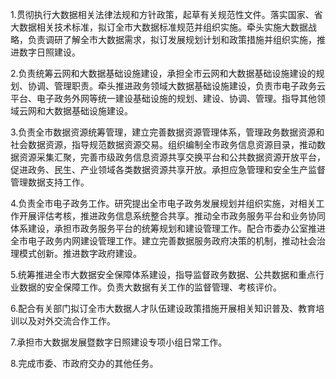 1.贯彻执行大数据相关法律法规和方针政策，起草有关规范性文件。落实国家、省大数据相关技术标准，拟订全市大数据标准规范并组织实施。牵头实施大数据战略，负责调研了解全市大数据需求，拟订发展规划计划和政策措施并组织实施，推进数字日照建设。

2.负责统筹云网和大数据基础设施建设，承担全市云网和大数据基础设施建设的规划、协调、管理职责。牵头推进政务领域大数据基础设施建设，负责市电子政务云平台、电子政务外网等统一建设基础设施的规划、建设、协调、管理。指导其他领域云网和大数据基础设施建设。

3.负责全市数据资源统筹管理，建立完善数据资源管理体系，管理政务数据资源和社会数据资源，指导规范数据资源交易。组织编制全市政务信息资源目录，推动数据资源采集汇聚，完善市级政务信息资源共享交换平台和公共数据资源开放平台，促进政务、民生、产业领域各类数据资源共享开放。承担应急管理和安全生产监督管理数据支持工作。

4.负责全市电子政务工作。研究提出全市电子政务发展规划并组织实施，对相关工作开展评估考核，推进政务信息系统整合共享。推动全市政务服务平台和业务协同体系建设，承担市政务服务平台的统筹规划和建设管理工作。配合市委办公室推进全市电子政务内网建设管理工作。建立完善数据服务政府决策的机制，推动社会治理模式创新。推进数字政府建设。

5.统筹推进全市大数据安全保障体系建设，指导监督政务数据、公共数据和重点行业数据的安全保障工作。负责大数据有关工作的监督管理、考核评价。

6.配合有关部门拟订全市大数据人才队伍建设政策措施开展相关知识普及、教育培训以及对外交流合作工作。

7.承担市大数据发展暨数字日照建设专项小组日常工作。

8.完成市委、市政府交办的其他任务。